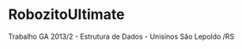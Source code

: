 RobozitoUltimate
================

Trabalho GA 2013/2 - Estrutura de Dados -  Unisinos São Lepoldo /RS
